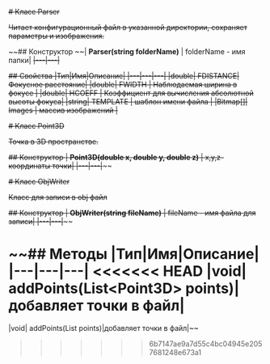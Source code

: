 ~~# Класс Parser~~

~~Читает конфигурационный файл в указанной директории, сохраняет параметры и изображения.~~

~~## Конструктор
~~| **Parser(string folderName)** |  folderName - имя папки|
~~|---|---|~~

~~## Свойства
|Тип|Имя|Описание|
|---|---|---|
 |double| FDISTANCE| Фокусное расстояние|
 |double| FWIDTH | Наблюдаемая ширина в фокусе |
 |double| HCOEFF | Коэффициент для вычисления абсолютной высоты фокуса|
 |string| TEMPLATE | шаблон имени файла |
 |Bitmap[]| Images | массив изображений |~~

~~# Класс Point3D~~

~~Точка в 3D пространстве.~~

~~## Конструктор
| **Point3D(double x, double y, double z)** |  x,y,z-координаты точки|
|---|---|~~~~


~~# Класс ObjWriter~~

~~Класс для записи в obj файл~~

~~## Конструктор
| **ObjWriter(string fileName)** |  fileName - имя файла для записи|
|---|---|~~~~

~~## Методы
|Тип|Имя|Описание|
|---|---|---|
<<<<<<< HEAD
|void| addPoints(List&lt;Point3D&gt; points)|добавляет точки в файл|
=======
|void| addPoints(List<Point3D> points)|добавляет точки в файл|~~
>>>>>>> 6b7147ae9a7d55c4bc04945e2057681248e673a1
